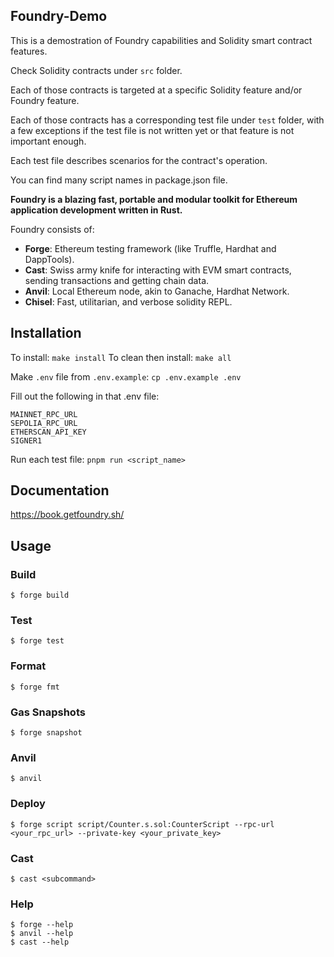 ## Foundry-Demo

This is a demostration of Foundry capabilities and Solidity smart contract features.

Check Solidity contracts under `src` folder.

Each of those contracts is targeted at a specific Solidity feature and/or Foundry feature.

Each of those contracts has a corresponding test file under `test` folder, with a few exceptions if the test file is not written yet or that feature is not important enough.

Each test file describes scenarios for the contract's operation.

You can find many script names in package.json file.

**Foundry is a blazing fast, portable and modular toolkit for Ethereum application development written in Rust.**

Foundry consists of:

-   **Forge**: Ethereum testing framework (like Truffle, Hardhat and DappTools).
-   **Cast**: Swiss army knife for interacting with EVM smart contracts, sending transactions and getting chain data.
-   **Anvil**: Local Ethereum node, akin to Ganache, Hardhat Network.
-   **Chisel**: Fast, utilitarian, and verbose solidity REPL.

## Installation
To install: ```make install```
To clean then install: ```make all```

Make ``.env`` file from ``.env.example``: ```cp .env.example .env```

Fill out the following in that .env file:
```
MAINNET_RPC_URL
SEPOLIA_RPC_URL
ETHERSCAN_API_KEY
SIGNER1
```

Run each test file: ```pnpm run <script_name>```

## Documentation

https://book.getfoundry.sh/

## Usage

### Build

```shell
$ forge build
```

### Test

```shell
$ forge test
```

### Format

```shell
$ forge fmt
```

### Gas Snapshots

```shell
$ forge snapshot
```

### Anvil

```shell
$ anvil
```

### Deploy

```shell
$ forge script script/Counter.s.sol:CounterScript --rpc-url <your_rpc_url> --private-key <your_private_key>
```

### Cast

```shell
$ cast <subcommand>
```

### Help

```shell
$ forge --help
$ anvil --help
$ cast --help
```
